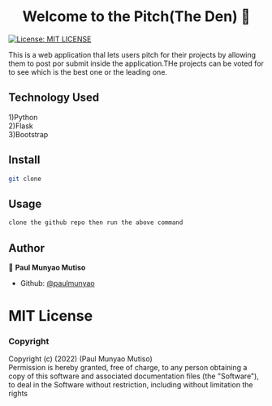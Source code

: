 <h1 align="center">Welcome to the Pitch(The Den) 👋</h1>
<p>
  <a href="#" target="_blank">
    <img alt="License: MIT LICENSE" src="https://img.shields.io/badge/License-MIT LICENSE-yellow.svg" />
  </a>
</p>

This is a web application thal lets users pitch for their projects by allowing them to post por submit inside the application.THe projects can be voted for to see which is the best one or the leading one.

## Technology Used
1)Python <br>2)Flask <br>3)Bootstrap

## Install

```sh
git clone
```

## Usage

```sh
clone the github repo then run the above command
```

## Author

👤 **Paul Munyao Mutiso**

* Github: [@paulmunyao](https://github.com/paulmunyao)

# MIT License

### Copyright
Copyright (c) (2022) (Paul Munyao Mutiso)<br>Permission is hereby granted, free of charge, to any person obtaining a copy
of this software and associated documentation files (the "Software"), to deal
in the Software without restriction, including without limitation the rights